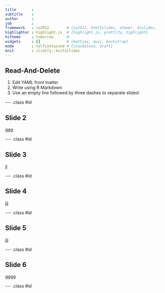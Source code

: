```yaml
---
title       : 
subtitle    : 
author      : 
job         : 
framework   : io2012        # {io2012, html5slides, shower, dzslides, ...}
highlighter : highlight.js  # {highlight.js, prettify, highlight}
hitheme     : tomorrow      # 
widgets     : []            # {mathjax, quiz, bootstrap}
mode        : selfcontained # {standalone, draft}
knit        : slidify::knit2slides
---
```


## Read-And-Delete

1. Edit YAML front matter
2. Write using R Markdown
3. Use an empty line followed by three dashes to separate slides!

--- .class #id 

## Slide 2

ggg

--- .class #id 

## Slide 3

jj

--- .class #id 

## Slide 4

jjj

--- .class #id 

## Slide 5

jjj

--- .class #id 

## Slide 6

gggg

--- .class #id 




